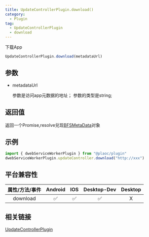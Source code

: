 ```yaml
---
title: UpdateControllerPlugin.download()
category:
  - Plugin
tag:
  - UpdateControllerPlugin
  - download
---
```


下载App

```js
UpdateControllerPlugin.download(metadataUrl)
```

## 参数

  - metadataUrl

    参数是访问app元数据的地址；
    参数的类型是string;

## 返回值

  返回一个Promise,resolve兑现[BFSMetaData](../../interface/bfs-meta-data/index.md)对象

## 示例
```js
import { dwebServiceWorkerPlugin } from "@plaoc/plugin"
dwebServiceWorkerPlugin.updateController.download("http://xxx")
```

## 平台兼容性

| 属性/方法/事件 | Android | IOS | Desktop-Dev | Desktop |
|:------------:|:-------:|:---:|:-----------:|:-------:|
| download     | ✅       | ✅  | ✅          | X       |

## 相关链接

[UpdateControllerPlugin](./index.md)


